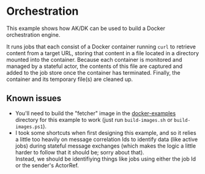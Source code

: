 # Orchestration

This example shows how AK/DK can be used to build a Docker orchestration engine.

It runs jobs that each consist of a Docker container running `curl` to retrieve content from a target URL, storing that content in a file located in a directory mounted into the container.
Because each container is monitored and managed by a stateful actor, the contents of this file are captured and added to the job store once the container has terminated.
Finally, the container and its temporary file(s) are cleaned up.

## Known issues

* You'll need to build the "fetcher" image in the [docker-examples](../docker-examples) directory for this example to work (just run `build-images.sh` or `build-images.ps1`).
* I took some shortcuts when first designing this example, and so it relies a little too heavily on message correlation Ids to identify data (like active jobs) during stateful message exchanges (which makes the logic a little harder to follow that it should be; sorry about that).  
  Instead, we should be identifiying things like jobs using either the job Id or the sender's ActorRef.
